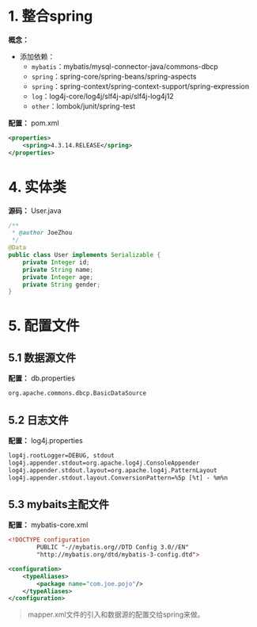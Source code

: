 # 1. 整合spring

**概念：**
- 添加依赖：
    - `mybatis`：mybatis/mysql-connector-java/commons-dbcp
    - `spring`：spring-core/spring-beans/spring-aspects
    - `spring`：spring-context/spring-context-support/spring-expression
    - `log`：log4j-core/log4j/slf4j-api/slf4j-log4j12
    - `other`：lombok/junit/spring-test

**配置：** pom.xml
```xml
<properties>
    <spring>4.3.14.RELEASE</spring>
</properties>
```


# 4. 实体类

**源码：** User.java
```java
/**
 * @author JoeZhou
 */
@Data
public class User implements Serializable {
    private Integer id;
    private String name;
    private Integer age;
    private String gender;
}
```

# 5. 配置文件

## 5.1 数据源文件

**配置：** db.properties
```txt
org.apache.commons.dbcp.BasicDataSource
```

## 5.2 日志文件

**配置：** log4j.properties
```txt
log4j.rootLogger=DEBUG, stdout
log4j.appender.stdout=org.apache.log4j.ConsoleAppender
log4j.appender.stdout.layout=org.apache.log4j.PatternLayout
log4j.appender.stdout.layout.ConversionPattern=%5p [%t] - %m%n
```

## 5.3 mybaits主配文件

**配置：** mybatis-core.xml
```xml
<!DOCTYPE configuration
        PUBLIC "-//mybatis.org//DTD Config 3.0//EN"
        "http://mybatis.org/dtd/mybatis-3-config.dtd">

<configuration>
    <typeAliases>
        <package name="com.joe.pojo"/>
    </typeAliases>
</configuration>
```

> mapper.xml文件的引入和数据源的配置交给spring来做。